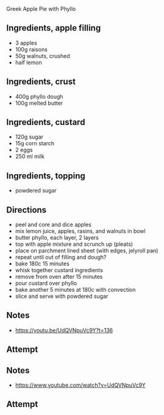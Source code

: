Greek Apple Pie with Phyllo

## Ingredients, apple filling
* 3 apples
* 100g raisons
* 50g walnuts, crushed
* half lemon

## Ingredients, crust
* 400g phyllo dough
* 100g melted butter
 
## Ingredients, custard
* 120g sugar
* 15g corn starch
* 2 eggs
* 250 ml milk

## Ingredients, topping
* powdered sugar

## Directions
* peel and core and dice apples
* mix lemon juice, apples, rasins, and walnuts in bowl
* butter phyllo, each layer, 2 layers
* top with apple mixture and scrunch up (pleats)
* place on parchment lined sheet (with edges, jelyroll pan)
* repeat until out of filling and dough?
* bake 180c 15 minutes
* whisk together custard ingredients
* remove from oven after 15 minutes
* pour custard over phyllo
* bake another 5 minutes at 180c with convection
* slice and serve with powdered sugar

## Notes
* https://youtu.be/UdQVNpuVc9Y?t=136

## Attempt

## Notes
* https://www.youtube.com/watch?v=UdQVNpuVc9Y

## Attempt
